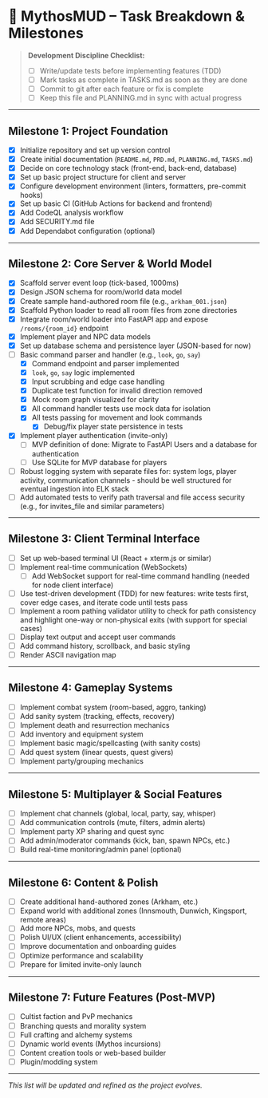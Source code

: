 # 📝 MythosMUD – Task Breakdown & Milestones

> **Development Discipline Checklist:**
>
> - [ ] Write/update tests before implementing features (TDD)
> - [ ] Mark tasks as complete in TASKS.md as soon as they are done
> - [ ] Commit to git after each feature or fix is complete
> - [ ] Keep this file and PLANNING.md in sync with actual progress

---

## Milestone 1: Project Foundation

- [x] Initialize repository and set up version control
- [x] Create initial documentation (`README.md`, `PRD.md`, `PLANNING.md`, `TASKS.md`)
- [x] Decide on core technology stack (front-end, back-end, database)
- [x] Set up basic project structure for client and server
- [x] Configure development environment (linters, formatters, pre-commit hooks)
- [x] Set up basic CI (GitHub Actions for backend and frontend)
- [x] Add CodeQL analysis workflow
- [x] Add SECURITY.md file
- [x] Add Dependabot configuration (optional)

---

## Milestone 2: Core Server & World Model

- [x] Scaffold server event loop (tick-based, 1000ms)
- [x] Design JSON schema for room/world data model
- [x] Create sample hand-authored room file (e.g., `arkham_001.json`)
- [x] Scaffold Python loader to read all room files from zone directories
- [x] Integrate room/world loader into FastAPI app and expose `/rooms/{room_id}` endpoint
- [x] Implement player and NPC data models
- [x] Set up database schema and persistence layer (JSON-based for now)
- [ ] Basic command parser and handler (e.g., `look`, `go`, `say`)
  - [x] Command endpoint and parser implemented
  - [x] `look`, `go`, `say` logic implemented
  - [x] Input scrubbing and edge case handling
  - [x] Duplicate test function for invalid direction removed
  - [x] Mock room graph visualized for clarity
  - [x] All command handler tests use mock data for isolation
  - [x] All tests passing for movement and look commands
    - [x] Debug/fix player state persistence in tests
- [x] Implement player authentication (invite-only)
  - [ ] MVP definition of done: Migrate to FastAPI Users and a database for authentication
  - [ ] Use SQLite for MVP database for players
- [ ] Robust logging system with separate files for: system logs, player activity, communication channels - should be well structured for eventual ingestion into ELK stack
- [ ] Add automated tests to verify path traversal and file access security (e.g., for invites_file and similar parameters)

---

## Milestone 3: Client Terminal Interface

- [ ] Set up web-based terminal UI (React + xterm.js or similar)
- [ ] Implement real-time communication (WebSockets)
  - [ ] Add WebSocket support for real-time command handling (needed for node client interface)
- [ ] Use test-driven development (TDD) for new features: write tests first, cover edge cases, and iterate code until tests pass
- [ ] Implement a room pathing validator utility to check for path consistency and highlight one-way or non-physical exits (with support for special cases)
- [ ] Display text output and accept user commands
- [ ] Add command history, scrollback, and basic styling
- [ ] Render ASCII navigation map

---

## Milestone 4: Gameplay Systems

- [ ] Implement combat system (room-based, aggro, tanking)
- [ ] Add sanity system (tracking, effects, recovery)
- [ ] Implement death and resurrection mechanics
- [ ] Add inventory and equipment system
- [ ] Implement basic magic/spellcasting (with sanity costs)
- [ ] Add quest system (linear quests, quest givers)
- [ ] Implement party/grouping mechanics

---

## Milestone 5: Multiplayer & Social Features

- [ ] Implement chat channels (global, local, party, say, whisper)
- [ ] Add communication controls (mute, filters, admin alerts)
- [ ] Implement party XP sharing and quest sync
- [ ] Add admin/moderator commands (kick, ban, spawn NPCs, etc.)
- [ ] Build real-time monitoring/admin panel (optional)

---

## Milestone 6: Content & Polish

- [ ] Create additional hand-authored zones (Arkham, etc.)
- [ ] Expand world with additional zones (Innsmouth, Dunwich, Kingsport, remote areas)
- [ ] Add more NPCs, mobs, and quests
- [ ] Polish UI/UX (client enhancements, accessibility)
- [ ] Improve documentation and onboarding guides
- [ ] Optimize performance and scalability
- [ ] Prepare for limited invite-only launch

---

## Milestone 7: Future Features (Post-MVP)

- [ ] Cultist faction and PvP mechanics
- [ ] Branching quests and morality system
- [ ] Full crafting and alchemy systems
- [ ] Dynamic world events (Mythos incursions)
- [ ] Content creation tools or web-based builder
- [ ] Plugin/modding system

---

_This list will be updated and refined as the project evolves._
